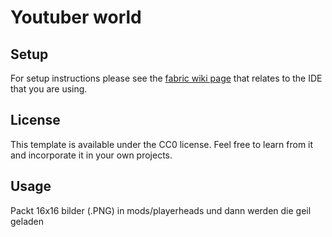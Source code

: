 # Youtuber world

## Setup

For setup instructions please see the [fabric wiki page](https://fabricmc.net/wiki/tutorial:setup) that relates to the IDE that you are using.

## License

This template is available under the CC0 license. Feel free to learn from it and incorporate it in your own projects.

## Usage

Packt 16x16 bilder (.PNG) in mods/playerheads und dann werden die geil geladen
